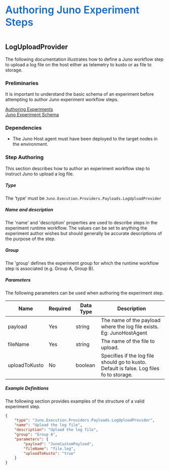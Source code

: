 ﻿<div style="font-size:24pt;font-weight:600;color:#1569C7">Authoring Juno Experiment Steps</div>
<br/>

## LogUploadProvider
The following documentation illustrates how to define a Juno workflow step to upload a log file on the host either 
as telemetry to kusto or as file to storage.

### Preliminaries
It is important to understand the basic schema of an experiment before attempting to author Juno experiment workflow steps.

[Authoring Experiments](./Authoring-Experiments.md)  
[Juno Experiment Schema](./Authoring-ExperimentSchema.md)

### Dependencies
* The Juno Host agent must have been deployed to the target nodes in the environment.

### Step Authoring
This section describes how to author an experiment workflow step to instruct Juno to upload a log file.

##### Type
The 'type' must be ```Juno.Execution.Providers.Payloads.LogUploadProvider```

##### Name and description
The 'name' and 'description' properties are used to describe steps in the experiment runtime workflow.  The values can be set to anything the experiment
author wishes but should generally be accurate descriptions of the purpose of the step.

##### Group
The 'group' defines the experiment group for which the runtime workflow step is associated (e.g. Group A, Group B).

##### Parameters
The following parameters can be used when authoring the experiment step.

| Name                | Required   | Data Type        | Description                |
| ------------------- | ---------- | ---------------- | -------------------------- |
| payload             | Yes        | string           | The name of the payload where the log file exists. Eg: JunoHostAgent
| fileName            | Yes        | string           | The name of the file to upload.
| uploadToKusto       | No         | boolean          | Specifies if the log file should go to kusto. Default is false. Log files fo to storage.

##### Example Definitions
The following section provides examples of the structure of a valid experiment step.

``` json
{
    "type": "Juno.Execution.Providers.Payloads.LogUploadProvider",
    "name": "Upload the log file",
    "description": "Upload the log file",
    "group": "Group A",
    "parameters": {
        "payload": "JunoCustomPayload",
        "fileName": "file.log",
        "uploadToKusto": "true"
    }
}
```